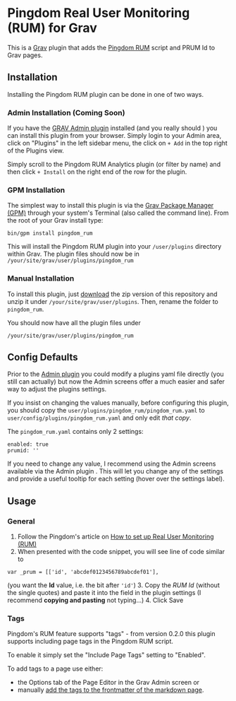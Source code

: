 # Pingdom Real User Monitoring (RUM) for Grav

This is a [Grav](http://getgrav.org) plugin that adds the [Pingdom RUM](https://pingdom.com) script and PRUM Id to Grav pages.

## Installation

Installing the Pingdom RUM plugin can be done in one of two ways.

### Admin Installation (Coming Soon)
If you have the [GRAV Admin plugin](https://getgrav.org/downloads/plugins) installed (and you really should ) you can install this plugin from your browser. Simply login to your Admin area, click on "Plugins" in the left sidebar menu, the click on `+ Add` in the top right of the Plugins view.

Simply scroll to the Pingdom RUM Analytics plugin (or filter by name) and then click `+ Install` on the right end of the row for the plugin.

### GPM Installation

The simplest way to install this plugin is via the [Grav Package Manager (GPM)](http://learn.getgrav.org/advanced/grav-gpm) through your system's Terminal (also called the command line).  From the root of your Grav install type:

`bin/gpm install pingdom_rum`

This will install the Pingdom RUM plugin into your `/user/plugins` directory within Grav. The plugin files should now be in `/your/site/grav/user/plugins/pingdom_rum`

### Manual Installation

To install this plugin, just [download](https://github.com/cppl/grav-pingdom_rum/archive/master.zip) the zip version of this repository and unzip it under `/your/site/grav/user/plugins`. Then, rename the folder to `pingdom_rum`.

You should now have all the plugin files under

    /your/site/grav/user/plugins/pingdom_rum

## Config Defaults

Prior to the [Admin plugin](https://github.com/getgrav/grav-plugin-admin) you could modify a plugins yaml file directly (you still can actually) but now the Admin screens offer a much easier and safer way to adjust the plugins settings.

If you insist on changing the values manually, before configuring this plugin, you should copy the `user/plugins/pingdom_rum/pingdom_rum.yaml` to `user/config/plugins/pingdom_rum.yaml` and only edit _that copy_.

The `pingdom_rum.yaml` contains only 2 settings:

```
enabled: true  
prumid: ''  
```

If you need to change any value, I recommend using the Admin screens available via the Admin plugin . This will let you change any of the settings and provide a useful tooltip for each setting (hover over the settings label).

## Usage

### General

1. Follow the Pingdom's article on [How to set up Real User Monitoring (RUM)](https://help.pingdom.com/hc/en-us/articles/203611002-How-to-set-up-Real-User-Monitoring-RUM-)
2. When presented with the code snippet, you will see line of code similar to  
```
var _prum = [['id', 'abcdef0123456789abcdef01'],
```
 (you want the **Id** value, i.e. the bit after `'id'`)
3. Copy the *RUM Id* (without the single quotes) and paste it into the field in the plugin settings (I recommend **copying and pasting** not typing...)
4. Click Save

### Tags

Pingdom's RUM feature supports "tags" - from version 0.2.0 this plugin supports including page tags in the Pingdom RUM script.

To enable it simply set the "Include Page Tags" setting to "Enabled".

To add tags to a page use either:
 - the Options tab of the Page Editor in the Grav Admin screen or
 - manually [add the tags to the frontmatter of the markdown page](https://learn.getgrav.org/content/headers#taxonomy).
